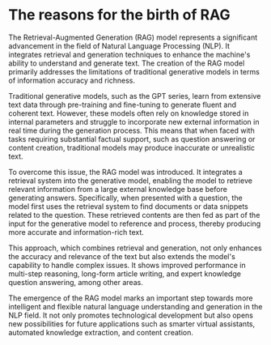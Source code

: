 # The reasons for the birth of RAG
The Retrieval-Augmented Generation (RAG) model represents a significant advancement in the field of Natural Language Processing (NLP). It integrates retrieval and generation techniques to enhance the machine's ability to understand and generate text. The creation of the RAG model primarily addresses the limitations of traditional generative models in terms of information accuracy and richness.

Traditional generative models, such as the GPT series, learn from extensive text data through pre-training and fine-tuning to generate fluent and coherent text. However, these models often rely on knowledge stored in internal parameters and struggle to incorporate new external information in real time during the generation process. This means that when faced with tasks requiring substantial factual support, such as question answering or content creation, traditional models may produce inaccurate or unrealistic text.

To overcome this issue, the RAG model was introduced. It integrates a retrieval system into the generative model, enabling the model to retrieve relevant information from a large external knowledge base before generating answers. Specifically, when presented with a question, the model first uses the retrieval system to find documents or data snippets related to the question. These retrieved contents are then fed as part of the input for the generative model to reference and process, thereby producing more accurate and information-rich text.

This approach, which combines retrieval and generation, not only enhances the accuracy and relevance of the text but also extends the model's capability to handle complex issues. It shows improved performance in multi-step reasoning, long-form article writing, and expert knowledge question answering, among other areas.

The emergence of the RAG model marks an important step towards more intelligent and flexible natural language understanding and generation in the NLP field. It not only promotes technological development but also opens new possibilities for future applications such as smarter virtual assistants, automated knowledge extraction, and content creation.